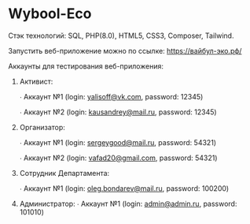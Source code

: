 # Wybool-Eco


Стэк технологий: SQL, PHP(8.0), HTML5, CSS3, Composer, Tailwind.


Запустить веб-приложение можно по ссылке: https://вайбул-эко.рф/


Аккаунты для тестирования веб-приложения:


1. Активист:
   
   ∙ Аккаунт №1 (login: yalisoff@vk.com, password: 12345)
   
   ∙ Аккаунт №2 (login: kausandrey@mail.ru, password: 12345)


3. Организатор:
   
   ∙ Аккаунт №1 (login: sergeygood@mail.ru, password: 54321)
   
   ∙ Аккаунт №2 (login: vafad20@gmail.com, password: 54321)


5. Сотрудник Департамента:
   
   ∙ Аккаунт №1 (login: oleg.bondarev@mail.ru, password: 100200)


3. Администратор:
   ∙ Аккаунт №1 (login: admin@admin.ru, password: 101010)
